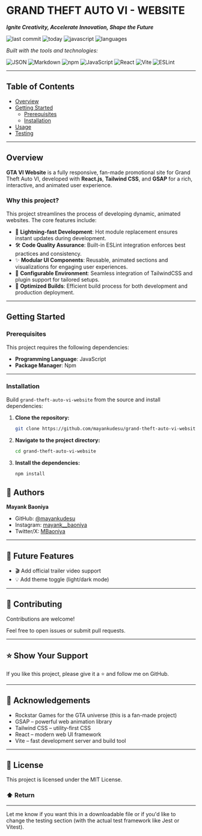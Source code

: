 # GRAND THEFT AUTO VI - WEBSITE

_**Ignite Creativity, Accelerate Innovation, Shape the Future**_

![last commit](https://img.shields.io/github/last-commit/mayankudesu/grand-theft-auto-vi-website) 
![today](https://img.shields.io/badge/commit-today-blue) 
![javascript](https://img.shields.io/badge/javascript-99.4%25-yellow) 
![languages](https://img.shields.io/badge/languages-3-blue)

_Built with the tools and technologies:_

![JSON](https://img.shields.io/badge/-JSON-black?logo=json) 
![Markdown](https://img.shields.io/badge/-Markdown-black?logo=markdown) 
![npm](https://img.shields.io/badge/-npm-red?logo=npm) 
![JavaScript](https://img.shields.io/badge/-JavaScript-yellow?logo=javascript) 
![React](https://img.shields.io/badge/-React-61DAFB?logo=react) 
![Vite](https://img.shields.io/badge/-Vite-646CFF?logo=vite) 
![ESLint](https://img.shields.io/badge/-ESLint-4B32C3?logo=eslint)

---

## Table of Contents

- [Overview](#overview)
- [Getting Started](#getting-started)
  - [Prerequisites](#prerequisites)
  - [Installation](#installation)
- [Usage](#usage)
- [Testing](#testing)

---

## Overview

**GTA VI Website** is a fully responsive, fan-made promotional site for Grand Theft Auto VI, developed with **React.js**, **Tailwind CSS**, and **GSAP** for a rich, interactive, and animated user experience.

### Why this project?

This project streamlines the process of developing dynamic, animated websites. The core features include:

- 🧠 **Lightning-fast Development**: Hot module replacement ensures instant updates during development.
- 🛠️ **Code Quality Assurance**: Built-in ESLint integration enforces best practices and consistency.
- ✨ **Modular UI Components**: Reusable, animated sections and visualizations for engaging user experiences.
- 🚀 **Configurable Environment**: Seamless integration of TailwindCSS and plugin support for tailored setups.
- 🔧 **Optimized Builds**: Efficient build process for both development and production deployment.

---

## Getting Started

### Prerequisites

This project requires the following dependencies:

- **Programming Language**: JavaScript
- **Package Manager**: Npm

---

### Installation

Build `grand-theft-auto-vi-website` from the source and install dependencies:

1. **Clone the repository:**

   ```bash
   git clone https://github.com/mayankudesu/grand-theft-auto-vi-website

2. **Navigate to the project directory:**

    ```bash
    cd grand-theft-auto-vi-website

3. **Install the dependencies:**

    ```bash
    npm install

## 👥 Authors

**Mayank Baoniya**

- GitHub: [@mayankudesu](https://github.com/mayankudesu)
- Instagram: [mayank__baoniya](https://instagram.com/mayank__baoniya)
- Twitter/X: [MBaoniya](https://twitter.com/MBaoniya)

---

## 🔭 Future Features

- 🎬 Add official trailer video support
- 💡 Add theme toggle (light/dark mode) 


---

## 🤝 Contributing

Contributions are welcome!

Feel free to open issues or submit pull requests.

---

## ⭐️ Show Your Support

If you like this project, please give it a ⭐️ and follow me on GitHub.

---

## 🙏 Acknowledgements

- Rockstar Games for the GTA universe (this is a fan-made project)
- GSAP – powerful web animation library
- Tailwind CSS – utility-first CSS
- React – modern web UI framework
- Vite – fast development server and build tool

---

## 📝 License

This project is licensed under the MIT License.


### ⬆️ Return

    
---

Let me know if you want this in a downloadable file or if you'd like to change the testing section (with the actual test framework like Jest or Vitest).


